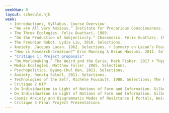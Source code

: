 ```yaml
---
weekNum: 0
layout: schedule.njk
week:
  - Introductions, Syllabus, Course Overview
  - “We are All Very Anxious.” Institute for Precarious Consciousness. 2017.
  - The Three Ecologies. Felix Guattari. 1989.
  - “On the Production of Subjectivity.” Chaosmosis. Felix Guattari. 1992.
  - The Freudian Robot. Lydia Liu, 2010. Selections.
  - Anxiety. Jacques Lacan. 1962. Selections. + Summary on Lacan’s Four Discourses. “Diagrammatic Media.” Johnson (2022).
  - “How is Research-Creation?” Erin Manning & Brian Massumi. 2011. Selections.; “Anxiety and Curiosity.” Landscapes of Fear. Yi-Fu Tuan. 1980.
  - "Critique 1: Project proposals"
  - “On Worldmaking.” The Weird and the Eerie. Mark Fisher. 2017 + “Hyperstition An Introduction”, Delphi Carstens interviews Nick Land, 2009.
  - Media Ecologies, Matthew Fuller, 2005. Selections.
  - Psychopolitics, Byung-Chul Han, 2011. Selections.
  - Anxiety, Renata Salecl, 2011. Selections.
  - Technologies of the Self, Michele Foucault, 1988. Selections; The Extreme Self, The Age of You, Douglas Coupland, Hans Ulrich Obrist, Shuman Basar, 2021. (see also The Medium is the Massage, Marshall McLuhan Quinton Fiore, 1968).
  - Critique 2 WIP
  - On Individuation in Light of Notions of Form and Information. Gilbert Simondon. 2021. Selections.
  - On Individuation in Light of Notions of Form and Information. Gilbert Simondon. 2021. Selections.
  - Cosmic Anxiety and Diagrammatic Modes of Resistance | Portals, Weird and Eerie Radiophony, and Anxiety as a Clue. Garrett Laroy Johnson. 2022.
  - Critique 3 Final Project Presentations
---
```

